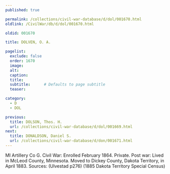 ```yaml
---
published: true

permalink: /collections/civil-war-database/d/dol/001670.html
oldlink: /CivilWar/db/d/dol/001670.html

oldid: 001670

title: DOLVEN, O. A.

pagelist:
  exclude: false
  order: 1670
  image: 
  alt:
  caption:
  title:
  subtitle:      # Defaults to page subtitle
  teaser:

category: 
  - D 
  - DOL

previous:
  title: DOLSON, Thos. H.
  url: /collections/civil-war-database/d/dol/001669.html  
next:
  title: DONALDSON, Daniel S.
  url: /collections/civil-war-database/d/don/001671.html   
---
```

MI Artillery Co G. Civil War: Enrolled February 1864. Private. Post war: Lived in McLeod County, Minnesota. Moved to Dickey County, Dakota Territory, in April 1883. Sources: (Ulvestad p276) (1885 Dakota Territory Special Census)